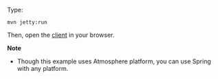 Type:

```
mvn jetty:run
```

Then, open the [client](http://jsbin.com/vigiji/1/watch?js,console) in your browser.

**Note**

* Though this example uses Atmosphere platform, you can use Spring with any platform.